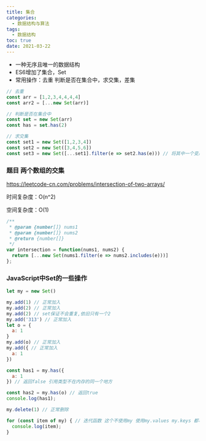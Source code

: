 ```yaml
---
title: 集合
categories:
  - 数据结构与算法
tags:
  - 数据结构
toc: true
date: 2021-03-22
---
```


- 一种无序且唯一的数据结构
- ES6增加了集合，Set
- 常用操作：去重 判断是否在集合中，求交集，差集



```js
// 去重
const arr = [1,2,3,4,4,4,4]
const arr2 = [...new Set(arr)]

// 判断是否在集合中
const set = new Set(arr)
const has = set.has(2)

// 求交集
const set1 = new Set([1,2,3,4])
const set2 = new Set([3,4,5,6])
const set3 = new Set([...set1].filter(e => set2.has(e))) // 将其中一个变成数组，另一个has，最终结果转为Set
```



### 题目 两个数组的交集

https://leetcode-cn.com/problems/intersection-of-two-arrays/

时间复杂度：O(n^2)

空间复杂度：O(1)

```js
/**
 * @param {number[]} nums1
 * @param {number[]} nums2
 * @return {number[]}
 */
var intersection = function(nums1, nums2) {
  return [...new Set(nums1.filter(e => nums2.includes(e)))]
};
```



### JavaScript中Set的一些操作

```js
let my = new Set()

my.add(1) // 正常加入
my.add(2) // 正常加入
my.add(2) // set保证不会重复,依旧只有一个2
my.add('313') // 正常加入
let o = {
  a: 1
}
my.add(o) // 正常加入
my.add({ // 正常加入
  a: 1
})

const has1 = my.has({
  a: 1
}) // 返回false 引用类型不在内存的同一个地方

const has2 = my.has(o) // 返回true 
console.log(has1);

my.delete(1) // 正常删除

for (const item of my) { // 迭代函数 这个不使用my 使用my.values my.keys 都可以 都是一样的
  console.log(item);
}
```



## 